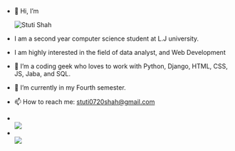 
<body>
  <ul type="disc">
    
  <li><p>👋 Hi, I’m </p></li>
   <img alt="Stuti Shah" src="https://readme-typing-svg.herokuapp.com/?lines=Stuti+Shah;Web+developer&font=Fira%20Code&width=440&height=45&color=68C3D4&vCenter=true&size=21"></a>
</h3>
  <li><p>I am a second year computer science student at L.J university.</p> </li>
  <li><p>I am highly interested in the field of data analyst, and Web Development</p></li>
  <li><p>👀 I’m a coding geek who loves to work with Python, Django, HTML, CSS, JS, Jaba, and SQL.</p></li>
  <li><p>🌱 I’m currently in my Fourth semester.</p></li>
  <li><p>📫 How to reach me: <a href="stuti0720shah@gmail.com">stuti0720shah@gmail.com</a></p></li>
  
  <li></li>
    <div align="left">
      <img src="https://github-readme-stats.vercel.app/api?username=stuti2011shah&theme=highcontrast&show_icons=true&count_private=true" />
    
  </div>
  <li></li>  
  <div align="left">
      <img src="https://github-readme-stats.vercel.app/api/top-langs/?username=stuti2011shah&langs_count=30&layout=compact&hide_border=true" />
  </div>

  </ul>
</body>
<!---
stuti2011shah is a ✨ special ✨ repository because its `README.md` (this file) appears on your GitHub profile.
You can click the Preview link to take a look at your changes.
--->
